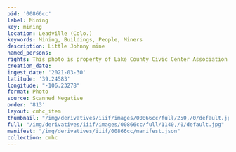 ```yaml
---
pid: '00866cc'
label: Mining
key: mining
location: Leadville (Colo.)
keywords: Mining, Buildings, People, Miners
description: Little Johnny mine
named_persons: 
rights: This photo is property of Lake County Civic Center Association.
creation_date: 
ingest_date: '2021-03-30'
latitude: '39.24583'
longitude: "-106.23278"
format: Photo
source: Scanned Negative
order: '813'
layout: cmhc_item
thumbnail: "/img/derivatives/iiif/images/00866cc/full/250,/0/default.jpg"
full: "/img/derivatives/iiif/images/00866cc/full/1140,/0/default.jpg"
manifest: "/img/derivatives/iiif/00866cc/manifest.json"
collection: cmhc
---
```

